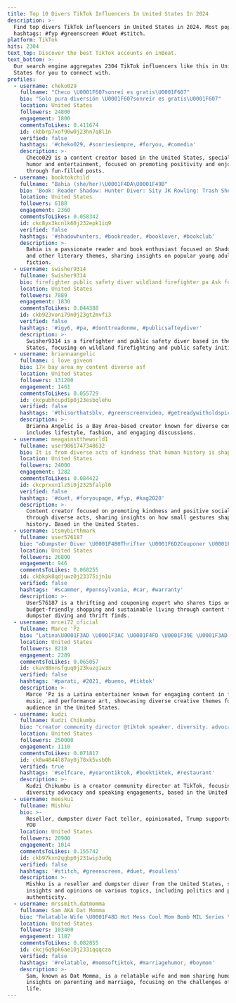 ```yaml
---
title: Top 10 Divers TikTok Influencers In United States In 2024
description: >-
  Find top divers TikTok influencers in United States in 2024. Most popular
  hashtags: #fyp #greenscreen #duet #stitch.
platform: TikTok
hits: 2304
text_top: Discover the best TikTok accounts on inBeat.
text_bottom: >-
  Our search engine aggregates 2304 TikTok influencers like this in United
  States for you to connect with.
profiles:
  - username: cheko029
    fullname: "Checo \U0001F607sonreí es gratis\U0001F607"
    bio: "Solo pura diversión \U0001F607sonreír es gratis\U0001F607"
    location: United States
    followers: 24800
    engagement: 1800
    commentsToLikes: 0.411674
    id: ckbbrp7xof90w0j23hn7q8l1n
    verified: false
    hashtags: '#cheko029, #sonriesiempre, #foryou, #comedia'
    description: >-
      Checo029 is a content creator based in the United States, specializing in
      humor and entertainment, focused on promoting positivity and enjoyment
      through fun-filled posts.
  - username: booktokchild
    fullname: "Bahia (she/her)\U0001F4DA\U0001F49B"
    bio: 'Book: Reader Shadow: Hunter Diver: Sity JK Rowling: Trash She: her: hers'
    location: United States
    followers: 6188
    engagement: 2360
    commentsToLikes: 0.058342
    id: ckc8yx3kcnlk60j232epk1iq9
    verified: false
    hashtags: '#shadowhunters, #bookreader, #booklover, #bookclub'
    description: >-
      Bahia is a passionate reader and book enthusiast focused on Shadowhunters
      and other literary themes, sharing insights on popular young adult
      fiction.
  - username: swisher9314
    fullname: Swisher9314
    bio: firefighter public safety diver wildland firefighter pa Ask for snap
    location: United States
    followers: 7889
    engagement: 1830
    commentsToLikes: 0.044388
    id: ckb923voni79n0j23gt2mvfi3
    verified: false
    hashtags: '#igy6, #pa, #donttreadonme, #publicsafteydiver'
    description: >-
      Swisher9314 is a firefighter and public safety diver based in the United
      States, focusing on wildland firefighting and public safety initiatives.
  - username: briannaangelic
    fullname: i love giveon
    bio: 17♓️ bay area my content diverse asf
    location: United States
    followers: 131200
    engagement: 1461
    commentsToLikes: 0.055729
    id: ckcpubhcupd1p0j23esbqlehu
    verified: false
    hashtags: '#thisorthatsblv, #greenscreenvideo, #getreadywitholdspice, #fyp'
    description: >-
      Brianna Angelic is a Bay Area-based creator known for diverse content that
      includes lifestyle, fashion, and engaging discussions.
  - username: meagainsttheworld1
    fullname: user9861747348632
    bio: It is from diverse acts of kindness that human history is shaped. ❤️
    location: United States
    followers: 24000
    engagement: 1282
    commentsToLikes: 0.084422
    id: ckcprxxn1lz5i0j2325falpl0
    verified: false
    hashtags: '#duet, #foryoupage, #fyp, #kag2020'
    description: >-
      Content creator focused on promoting kindness and positive social impact
      through diverse acts, sharing insights on how small gestures shape human
      history. Based in the United States.
  - username: itsmybirthmark
    fullname: user576187
    bio: "♻️Dumpster Diver \U0001F4B0Thrifter \U0001F6D2Couponer \U0001F499Mom CashApp/Venmo: ItsMyBirthmark"
    location: United States
    followers: 26800
    engagement: 946
    commentsToLikes: 0.068255
    id: ckbkpk8qdjuwz0j23375ijn1u
    verified: false
    hashtags: '#scammer, #pennsylvania, #car, #warranty'
    description: >-
      User576187 is a thrifting and couponing expert who shares tips on
      budget-friendly shopping and sustainable living through content focused on
      dumpster diving and thrift finds.
  - username: mrcei72_oficial
    fullname: Marce 'Pz
    bio: "Latina\U0001F3AD \U0001F3AC \U0001F4FD \U0001F39E \U0001F3AD \U0001F3A4 \U0001F3BC\U0001F399\U0001F3A4 ⏮⏸⏭ Aqui solo por diversion \U0001F609\U0001F4F8"
    location: United States
    followers: 8218
    engagement: 2289
    commentsToLikes: 0.065057
    id: ckav88nnsfguq0j23kuzgiwzx
    verified: false
    hashtags: '#parati, #2021, #bueno, #tiktok'
    description: >-
      Marce 'Pz is a Latina entertainer known for engaging content in film,
      music, and performance art, showcasing diverse creative themes for an
      audience in the United States.
  - username: kudzi
    fullname: Kudzi Chikumbu
    bio: "creator community director @tiktok speaker. diversity. advocate \U0001F1FF\U0001F1FC\U0001F1FF\U0001F1E6\U0001F1FA\U0001F1F8"
    location: United States
    followers: 250000
    engagement: 1110
    commentsToLikes: 0.071817
    id: ck8w4844l87ay0j78xk5vsb0h
    verified: true
    hashtags: '#selfcare, #yearontiktok, #booktiktok, #restaurant'
    description: >-
      Kudzi Chikumbu is a creator community director at TikTok, focusing on
      diversity advocacy and speaking engagements, based in the United States.
  - username: meesku1
    fullname: Mishku
    bio: >-
      Reseller, dumpster diver Fact teller, opinionated, Trump supporter YOU BE
      YOU
    location: United States
    followers: 20900
    engagement: 1014
    commentsToLikes: 0.155742
    id: ckb97kxn2qgbp0j231wip3udq
    verified: false
    hashtags: '#stitch, #greenscreen, #duet, #soulless'
    description: >-
      Mishku is a reseller and dumpster diver from the United States, sharing
      insights and opinions on various topics, including politics and personal
      authenticity.
  - username: mrssmith.datmomma
    fullname: Sam AKA Dat Momma
    bio: "Relatable Wife \U0001F48D Hot Mess Cool Mom Bomb MIL Series \U0001F496 FB Diverse Women of TT"
    location: United States
    followers: 103400
    engagement: 1187
    commentsToLikes: 0.082855
    id: ckcj6q9pk6ae10j233iqqqcza
    verified: false
    hashtags: '#relatable, #momsoftiktok, #marriagehumor, #boymom'
    description: >-
      Sam, known as Dat Momma, is a relatable wife and mom sharing humorous
      insights on parenting and marriage, focusing on the challenges of family
      life.
---
```


